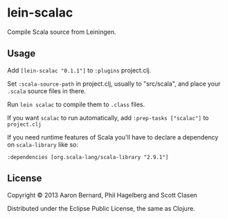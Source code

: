 # lein-scalac

Compile Scala source from Leiningen.

## Usage

Add `[lein-scalac "0.1.1"]` to `:plugins` project.clj.

Set `:scala-source-path` in project.clj, usually to "src/scala", and
place your `.scala` source files in there.

Run `lein scalac` to compile them to `.class` files.

If you want `scalac` to run automatically, add `:prep-tasks ["scalac"]`
to `project.clj`

If you need runtime features of Scala you'll have to declare a
dependency on `scala-library` like so:

`:dependencies [org.scala-lang/scala-library "2.9.1"]`

## License

Copyright © 2013 Aaron Bernard, Phil Hagelberg and Scott Clasen

Distributed under the Eclipse Public License, the same as Clojure.
